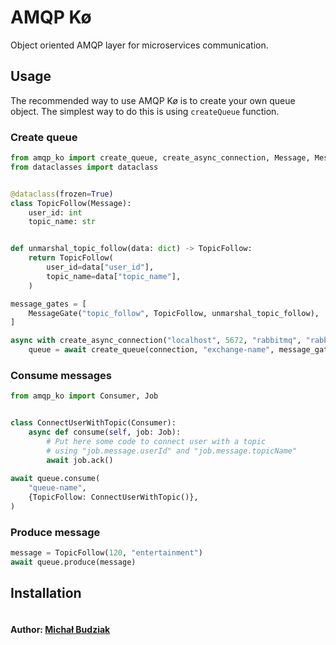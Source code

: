 # AMQP Kø 
Object oriented AMQP layer for microservices communication.

## Usage
The recommended way to use AMQP Kø is to create your own queue object. The simplest way to do this is using `createQueue` function.

### Create queue
```python
from amqp_ko import create_queue, create_async_connection, Message, MessageGate
from dataclasses import dataclass


@dataclass(frozen=True)
class TopicFollow(Message):
    user_id: int
    topic_name: str


def unmarshal_topic_follow(data: dict) -> TopicFollow:
    return TopicFollow(
        user_id=data["user_id"],
        topic_name=data["topic_name"],
    )

message_gates = [
    MessageGate("topic_follow", TopicFollow, unmarshal_topic_follow),
]

async with create_async_connection("localhost", 5672, "rabbitmq", "rabbitmq") as connection:
    queue = await create_queue(connection, "exchange-name", message_gates)
```

### Consume messages
```python
from amqp_ko import Consumer, Job


class ConnectUserWithTopic(Consumer):
    async def consume(self, job: Job):
        # Put here some code to connect user with a topic
        # using "job.message.userId" and "job.message.topicName"
        await job.ack()
        
await queue.consume(
    "queue-name",
    {TopicFollow: ConnectUserWithTopic()},
)
```

### Produce message
```python
message = TopicFollow(120, "entertainment")
await queue.produce(message)
```

## Installation
```bashz
```

#### Author: [Michał Budziak]

[Michał Budziak]: http://github.com/budziam

